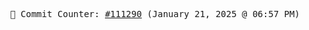<p align="center">
    <samp>
        📮 Commit Counter: <a href="https://github.com/Javascript-void0/Javascript-void0/commits/main">#111290</a> (January 21, 2025 @ 06:57 PM)
    </samp>
</p>